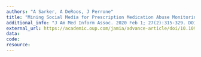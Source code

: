 ```yaml
---
authors: "A Sarker, A DeRoos, J Perrone"
title: "Mining Social Media for Prescription Medication Abuse Monitoring: A Review and Proposal for a Data-Centric Framework."
additional_info: "J Am Med Inform Assoc. 2020 Feb 1; 27(2):315-329. DOI: 10.1093/jamia/ocz162. PMID: 31584645; PMCID: PMC7025330."
external_url: https://academic.oup.com/jamia/advance-article/doi/10.1093/jamia/ocz162/5581276
data:
code:
resource:
---
```

